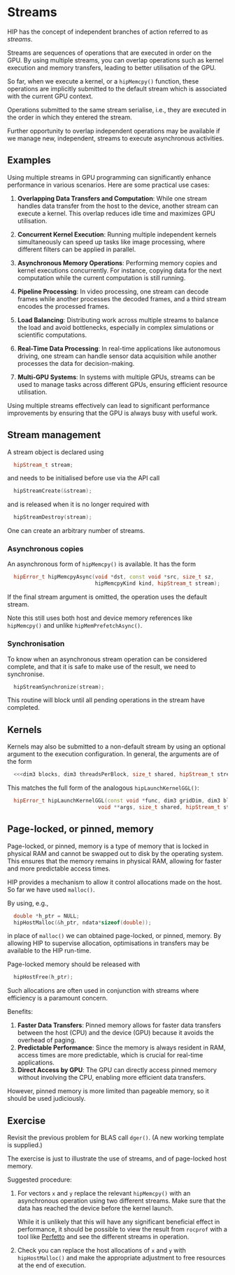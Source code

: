 # Streams

HIP has the concept of independent branches of action referred to
as *streams*.

Streams are sequences of operations that are executed in order on the GPU. By using multiple streams, you can overlap operations such as kernel execution and memory transfers, leading to better utilisation of the GPU.

So far, when we execute a kernel, or a `hipMemcpy()` function, these
operations are implicitly submitted to the default stream which is
associated with the current GPU context.

Operations submitted to the same stream serialise, i.e., they are
executed in the order in which they entered the stream.

Further opportunity to overlap independent operations may be available
if we manage new, independent, streams to execute asynchronous
activities.

## Examples

Using multiple streams in GPU programming can significantly enhance performance in various scenarios. Here are some practical use cases:

1. **Overlapping Data Transfers and Computation**:
While one stream handles data transfer from the host to the device, another stream can execute a kernel. This overlap reduces idle time and maximizes GPU utilisation.

2. **Concurrent Kernel Execution**:
Running multiple independent kernels simultaneously can speed up tasks like image processing, where different filters can be applied in parallel.

3. **Asynchronous Memory Operations**:
Performing memory copies and kernel executions concurrently. For instance, copying data for the next computation while the current computation is still running.

4. **Pipeline Processing**:
In video processing, one stream can decode frames while another processes the decoded frames, and a third stream encodes the processed frames.

5. **Load Balancing**:
Distributing work across multiple streams to balance the load and avoid bottlenecks, especially in complex simulations or scientific computations.

6. **Real-Time Data Processing**:
In real-time applications like autonomous driving, one stream can handle sensor data acquisition while another processes the data for decision-making.

7. **Multi-GPU Systems**:
In systems with multiple GPUs, streams can be used to manage tasks across different GPUs, ensuring efficient resource utilisation.

Using multiple streams effectively can lead to significant performance improvements by ensuring that the GPU is always busy with useful work.

## Stream management

A stream object is declared using
```cpp
  hipStream_t stream;
```
and needs to be initialised before use via the API call
```cpp
  hipStreamCreate(&stream);
```
and is released when it is no longer required with
```cpp
  hipStreamDestroy(stream);
```
One can create an arbitrary number of streams.


### Asynchronous copies

An asynchronous form of `hipMemcpy()` is available. It has the form
```cpp
  hipError_t hipMemcpyAsync(void *dst, const void *src, size_t sz,
                            hipMemcpyKind kind, hipStream_t stream);
```
If the final stream argument is omitted, the operation uses the default
stream.

Note this still uses both host and device memory references like
`hipMemcpy()` and unlike `hipMemPrefetchAsync()`.

### Synchronisation

To know when an asynchronous stream operation can be considered
complete, and that it is safe to make use of the result, we need
to synchronise.
```cpp
  hipStreamSynchronize(stream);
```
This routine will block until all pending operations in the stream
have completed.


## Kernels

Kernels may also be submitted to a non-default stream by using an
optional argument to the execution configuration. In general, the
arguments are of the form
```cpp
  <<<dim3 blocks, dim3 threadsPerBlock, size_t shared, hipStream_t stream>>>
```
This matches the full form of the analogous `hipLaunchKernelGGL()`:
```cpp
  hipError_t hipLaunchKernelGGL(const void *func, dim3 gridDim, dim3 blockDim,
                             void **args, size_t shared, hipStream_t stream);
```

## Page-locked, or pinned, memory

Page-locked, or pinned, memory is a type of memory that is locked in physical RAM and cannot be swapped out to disk by the operating system. This ensures that the memory remains in physical RAM, allowing for faster and more predictable access times.

HIP provides a mechanism to allow it control allocations made on the host.
So far we have used `malloc()`.

By using, e.g.,
```cpp
  double *h_ptr = NULL;
  hipHostMalloc(&h_ptr, ndata*sizeof(double));
```
in place of `malloc()` we can obtained page-locked, or pinned, memory.
By allowing HIP to supervise allocation, optimisations in transfers
may be available to the HIP run-time.

Page-locked memory should be released with
```cpp
  hipHostFree(h_ptr);
```

Such allocations are often used in conjunction with streams where
efficiency is a paramount concern.

Benefits:
1. **Faster Data Transfers**: Pinned memory allows for faster data transfers between the host (CPU) and the device (GPU) because it avoids the overhead of paging.
2. **Predictable Performance**: Since the memory is always resident in RAM, access times are more predictable, which is crucial for real-time applications.
3. **Direct Access by GPU**: The GPU can directly access pinned memory without involving the CPU, enabling more efficient data transfers.

However, pinned memory is more limited than pageable memory, so it should be used judiciously.

## Exercise

Revisit the previous problem for BLAS call `dger()`. (A new working
template is supplied.)

The exercise is just to illustrate the use of streams, and of
page-locked host memory.

Suggested procedure:

1. For vectors `x` and `y` replace the relevant `hipMemcpy()` with
   an asynchronous operation using two different streams. Make sure
   that the data has reached the device before the kernel launch.

   While it is unlikely that this will have any significant beneficial effect in
   performance, it should be possible to view the result from `rocprof` with a
   tool like [Perfetto](https://ui.perfetto.dev/) and see the different streams
   in operation.

2. Check you can replace the host allocations of `x` and `y` with
   `hipHostMalloc()` and make the appropriate adjustment to free
   resources at the end of execution.

<!-- ### Finished?

(No equivalent in HIP at the moment)

Note that it is possible to add a meaningful label to a stream
(and to other types of object) via the NVTX library. The label
will then appear in the Nsight profile. For a stream use:
```
  void nvtxNameCudaStreamA(cudaStream_t stream, const char * name);
```
to attach an ASCII label to a stream. -->
